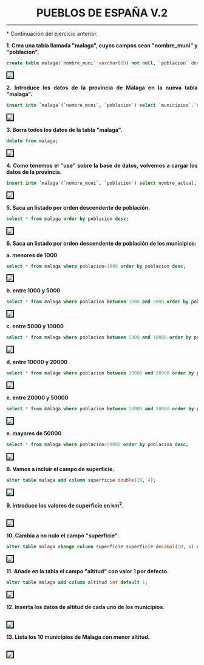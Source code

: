 <style>
  h1{
    text-align: center;
    font-weight: bold;
    border: none;
    margin-bottom: 0px;
  }

  p{
    text-align: justify;
  }

  img{
    border: 2px solid black;
  }
</style>

<h1>PUEBLOS DE ESPAÑA V.2</h1>

<hr>

<p>* Continuación del ejercicio anterior.</p>

<p><b>1. Crea una tabla llamada "malaga", cuyos campos sean "nombre_muni" y "poblacion".</b></p>

```sql
create table malaga(`nombre_muni` varchar(80) not null, `poblacion` decimal(9, 0) not null, primary key(`nombre_muni`));
```

<img src="img/1.png">

<p><b>2. Introduce los datos de la provincia de Málaga en la nueva tabla "malaga".</b></p>

```sql
insert into `malaga`(`nombre_muni`, `poblacion`) select `municipios`.`nombre_actual`, `municipios`.`poblacion_muni` from municipios where provincia="málaga";
```

<img src="img/2.png">

<p><b>3. Borra todos los datos de la tabla "malaga".</b></p>

```sql
delete from malaga;
```

<img src="img/3.png">

<p><b>4. Como tenemos el "use" sobre la base de datos, volvemos a cargar los datos de la provincia.</b></p>

```sql
insert into `malaga`(`nombre_muni`, `poblacion`) select nombre_actual, poblacion_muni from municipios where provincia="málaga";
```

<img src="img/4.png">

<p><b>5. Saca un listado por orden descendente de población.</b></p>

```sql
select * from malaga order by poblacion desc;
```

<img src="img/5.png">

<p><b>6. Saca un listado por orden descendente de población de los municipios:</b></p>

<p><b>a. menores de 1000</b></p>

```sql
select * from malaga where poblacion<1000 order by poblacion desc;
```

<img src="img/6.1.png">

<p><b>b. entre 1000 y 5000</b></p>

```sql
select * from malaga where poblacion between 1000 and 5000 order by poblacion desc;
```

<img src="img/6.2.png">

<p><b>c. entre 5000 y 10000</b></p>

```sql
select * from malaga where poblacion between 5000 and 10000 order by poblacion desc;
```

<img src="img/6.3.png">

<p><b>d. entre 10000 y 20000</b></p>

```sql
select * from malaga where poblacion between 10000 and 20000 order by poblacion desc;
```

<img src="img/6.4.png">

<p><b>e. entre 20000 y 50000</b></p>

```sql
select * from malaga where poblacion between 20000 and 50000 order by poblacion desc;
```

<img src="img/6.5.png">

<p><b>e. mayores de 50000</b></p>

```sql
select * from malaga where poblacion>50000 order by poblacion desc;
```

<img src="img/6.6.png">

<p><b>8. Vamos a incluir el campo de superficie.</b></p>

```sql
alter table malaga add column superficie double(10, 4);
```

<img src="img/8.png">

<p><b>9. Introduce los valores de superficie en km<sup>2</sup>.</b></p>

```sql

```

<img src="img/9.png">

<p><b>10. Cambia a no nulo el campo "superficie".</b></p>

```sql
alter table malaga change column superficie superficie decimal(10, 4) not null;
```

<img src="img/10.png">

<p><b>11. Añade en la tabla el campo "altitud" con valor 1 por defecto.</b></p>

```sql
alter table malaga add column altitud int default 1;
```

<img src="img/11.png">

<p><b>12. Inserta los datos de altitud de cada uno de los municipios.</b></p>

```sql

```

<img src="img/12.png">

<p><b>13. Lista los 10 municipios de Málaga con menor altitud.</b></p>

```sql

```

<img src="img/13.png">